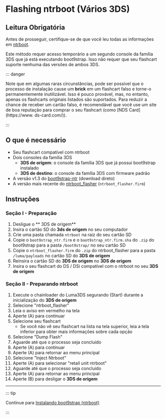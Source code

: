 # Flashing ntrboot (Vários 3DS)

## Leitura Obrigatória

Antes de prosseguir, certifique-se de que você leu todas as informações em [ntrboot](ntrboot).

Este método requer acesso temporário a um segundo console da família 3DS que já está executando boot9strap. Isso não requer que seu flashcart suporte nenhuma das versões de ambos 3DS.

::: danger

Note que em algumas raras circunstâncias, pode ser possível que o processo de instalação cause um **brick** em um flashcart falso e torne-o permanentemente inutilizável. Isso é pouco provável, mas, no entanto, apenas os flashcarts originais listados são suportados. Para reduzir a chance de receber um cartão falso, é recomendável que você use um site de boa reputação para comprar o seu flashcart (como [NDS Card](https://www. ds-card.com/)).

:::

## O que é necessário

- Seu flashcart compatível com ntrboot
- Dois consoles da família 3DS
    - **3DS de origem**: o console da família 3DS que já possui boot9strap instalado
    - **3DS de destino**: o console da família 3DS com firmware padrão
- A versão v1.3 do [boot9strap-ntr](https://github.com/SciresM/boot9strap/releases/download/1.3/boot9strap-1.3-ntr.zip) (download direto)
- A versão mais recente do [ntrboot_flasher](https://github.com/ntrteam/ntrboot_flasher/releases/latest) (`ntrboot_flasher.firm`)

## Instruções

### Seção I - Preparação

1. Desligue o \*\* 3DS de origem\*\*
2. Insira o cartão SD do **3ds de origem** no seu computador
3. Crie uma pasta chamada `ntrboot` na raiz do seu cartão SD
4. Copie o `boot9strap_ntr.firm` e o `boot9strap_ntr.firm.sha` do `.zip` do boot9strap para a pasta `/boot9strap/` no seu cartão SD
5. Copie o `ntrboot_flasher.firm` do `.zip` do ntrboot_flasher para a pasta `/luma/payloads` no cartão SD do **3DS de origem**
6. Reinsira o cartão SD do **3DS de origem** no **3DS de origem**
7. Insira o seu flashcart do DS / DSi compatível com o ntrboot no seu **3DS de origem**

### Seção II - Preparando ntrboot

1. Execute o chainloader do Luma3DS segurando (Start) durante a inicialização do **3DS de origem**
2. Selecione "ntrboot_flasher"
3. Leia o aviso em vermelho na tela
4. Aperte (A) para continuar
5. Selecione seu flashcart
    - Se você não vê seu flashcart na lista na tela superior, leia a tela inferior para obter mais informações sobre cada opção
6. Selecione "Dump Flash"
7. Aguarde até que o processo seja concluído
8. Aperte (A) para continuar
9. Aperte (A) para retornar ao menu principal
10. Selecione "Inject Ntrboot"
11. Aperte (A) para selecionar "retail unit ntrboot"
12. Aguarde até que o processo seja concluído
13. Aperte (A) para retornar ao menu principal
14. Aperte (B) para desligar o **3DS de origem**

___

::: tip

Continue para [Instalando boot9strap (ntrboot)](installing-boot9strap-\(ntrboot\))

:::
